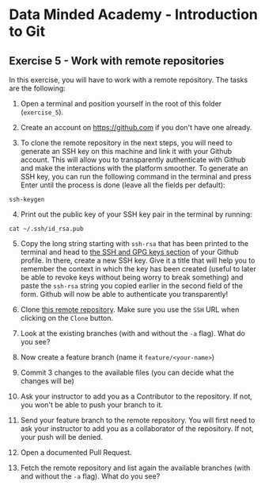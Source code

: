 # Data Minded Academy - Introduction to Git
## Exercise 5 - Work with remote repositories
In this exercise, you will have to work with a remote repository. The tasks are the following:

1. Open a terminal and position yourself in the root of this folder (`exercise_5`).

2. Create an account on https://github.com if you don't have one already.

3. To clone the remote repository in the next steps, you will need to generate an SSH key on this machine and link it with your Github account. This will allow you to transparently authenticate with Github and make the interactions with the platform smoother. To generate an SSH key, you can run the following command in the terminal and press Enter until the process is done (leave all the fields per default):
```
ssh-keygen
```

4. Print out the public key of your SSH key pair in the terminal by running:
```
cat ~/.ssh/id_rsa.pub
```

5. Copy the long string starting with `ssh-rsa` that has been printed to the terminal and head to [the SSH and GPG keys section](https://github.com/settings/keys) of your Github profile. In there, create a new SSH key. Give it a title that will help you to remember the context in which the key has been created (useful to later be able to revoke keys without being worry to break something) and paste the `ssh-rsa` string you copied earlier in the second field of the form. Github will now be able to authenticate you transparently!

6. Clone [this remote repository](https://github.com/dernat71/dataminded_git_repo). Make sure you use the `SSH` URL when clicking on the `Clone` button.

7. Look at the existing branches (with and without the `-a` flag). What do you see?

8. Now create a feature branch (name it `feature/<your-name>`)

9. Commit 3 changes to the available files (you can decide what the changes will be)

10. Ask your instructor to add you as a Contributor to the repository. If not, you won't be able to push your branch to it.

11. Send your feature branch to the remote repository. You will first need to ask your instructor to add you as a collaborator of the repository. If not, your push will be denied.

12. Open a documented Pull Request.

13. Fetch the remote repository and list again the available branches (with and without the `-a` flag). What do you see?